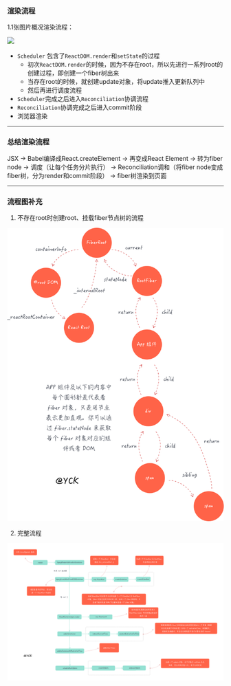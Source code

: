 ### 渲染流程

1.1张图片概况渲染流程：

![](https://pic3.zhimg.com/80/v2-019d3d028c103edd9e4d096ab44c823e_720w.jpg)

+ `Scheduler` 包含了`ReactDOM.render`和`setState`的过程
  + 初次`ReactDOM.render`的时候，因为不存在root，所以先进行一系列root的创建过程，即创建一个fiber树出来
  + 当存在root的时候，就创建update对象，将update推入更新队列中
  + 然后再进行调度流程
+ `Scheduler`完成之后进入`Reconciliation`协调流程
+ `Reconciliation`协调完成之后进入commit阶段
+ 浏览器渲染

---

### 总结渲染流程
JSX -> Babel编译成React.createElement -> 再变成React Element -> 转为fiber node -> 调度（让每个任务分片执行） -> 
Reconciliation调和（将fiber node变成fiber树，分为render和commit阶段） -> fiber树渲染到页面 

---

### 流程图补充
1. 不存在root时创建root、挂载fiber节点树的流程

![](https://raw.githubusercontent.com/superwtt/MyFileRepository/main/image/React/渲染流程1.png)

2. 完整流程

![](https://raw.githubusercontent.com/superwtt/MyFileRepository/main/image/React/渲染流程2.png)













